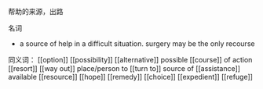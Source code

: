 帮助的来源，出路

名词
- a source of help in a difficult situation.
surgery may be the only recourse

同义词：
[[option]]
[[possibility]]
[[alternative]]
possible [[course]] of action
[[resort]]
[[way out]]
place/person to [[turn to]]
source of [[assistance]]
available [[resource]]
[[hope]]
[[remedy]]
[[choice]]
[[expedient]]
[[refuge]]